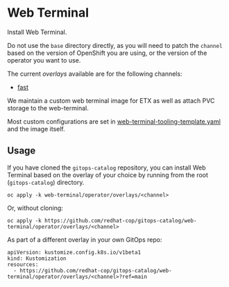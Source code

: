 # Web Terminal

Install Web Terminal.

Do not use the `base` directory directly, as you will need to patch the `channel` based on the version of OpenShift you are using, or the version of the operator you want to use.

The current *overlays* available are for the following channels:

* [fast](operator/overlays/fast)

We maintain a custom web terminal image for ETX as well as attach PVC storage to the web-terminal.

Most custom configurations are set in [web-terminal-tooling-template.yaml](chart/templates/web-terminal-tooling-template.yaml) and the image itself.

## Usage

If you have cloned the `gitops-catalog` repository, you can install Web Terminal based on the overlay of your choice by running from the root (`gitops-catalog`) directory.

```
oc apply -k web-terminal/operator/overlays/<channel>
```

Or, without cloning:

```
oc apply -k https://github.com/redhat-cop/gitops-catalog/web-terminal/operator/overlays/<channel>
```

As part of a different overlay in your own GitOps repo:

```
apiVersion: kustomize.config.k8s.io/v1beta1
kind: Kustomization
resources:
  - https://github.com/redhat-cop/gitops-catalog/web-terminal/operator/overlays/<channel>?ref=main
```
